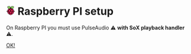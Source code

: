 # ![R](rasp.png) Raspberry PI setup

On Raspberry PI you must use PulseAudio ⚠ **with SoX playback handler** ⚠.

[OK!](pulse.md)
